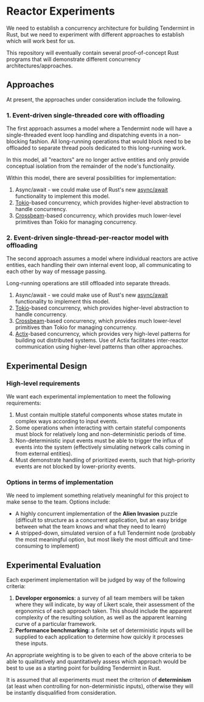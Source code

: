 # Reactor Experiments

We need to establish a concurrency architecture for building Tendermint in Rust,
but we need to experiment with different approaches to establish which will work
best for us.

This repository will eventually contain several proof-of-concept Rust programs
that will demonstrate different concurrency architectures/approaches.

## Approaches
At present, the approaches under consideration include the following.

### 1. Event-driven single-threaded core with offloading

The first approach assumes a model where a Tendermint node will have a
single-threaded event loop handling and dispatching events in a non-blocking
fashion. All long-running operations that would block need to be offloaded to
separate thread pools dedicated to this long-running work.

In this model, all "reactors" are no longer active entities and only provide
conceptual isolation from the remainder of the node's functionality.

Within this model, there are several possibilities for implementation:

1. Async/await - we could make use of Rust's new
   [async/await](https://rust-lang.github.io/async-book/) functionality to
   implement this model.
2. [Tokio](https://tokio.rs/)-based concurrency, which provides higher-level
   abstraction to handle concurrency.
3. [Crossbeam](https://github.com/crossbeam-rs/crossbeam)-based concurrency,
   which provides much lower-level primitives than Tokio for managing
   concurrency.

### 2. Event-driven single-thread-per-reactor model with offloading

The second approach assumes a model where individual reactors are active
entities, each handling their own internal event loop, all communicating to each
other by way of message passing.

Long-running operations are still offloaded into separate threads.

1. Async/await - we could make use of Rust's new
   [async/await](https://rust-lang.github.io/async-book/) functionality to
   implement this model.
2. [Tokio](https://tokio.rs/)-based concurrency, which provides higher-level
   abstraction to handle concurrency.
3. [Crossbeam](https://github.com/crossbeam-rs/crossbeam)-based concurrency,
   which provides much lower-level primitives than Tokio for managing
   concurrency.
4. [Actix](https://actix.rs/)-based concurrency, which provides very high-level
   patterns for building out distributed systems. Use of Actix facilitates
   inter-reactor communication using higher-level patterns than other
   approaches.

## Experimental Design

### High-level requirements

We want each experimental implementation to meet the following requirements:

1. Must contain multiple stateful components whose states mutate in complex ways
   according to input events.
2. Some operations when interacting with certain stateful components must block
   for relatively long and non-deterministic periods of time.
3. Non-deterministic input events must be able to trigger the influx of events
   into the system (effectively simulating network calls coming in from external
   entities).
4. Must demonstrate handling of prioritized events, such that high-priority
   events are not blocked by lower-priority events.

### Options in terms of implementation
We need to implement something relatively meaningful for this project to make
sense to the team. Options include:

* A highly concurrent implementation of the **Alien Invasion** puzzle (difficult
  to structure as a concurrent application, but an easy bridge between what the
  team knows and what they need to learn)
* A stripped-down, simulated version of a full Tendermint node (probably the
  most meaningful option, but most likely the most difficult and time-consuming
  to implement)

## Experimental Evaluation

Each experiment implementation will be judged by way of the following criteria:

1. **Developer ergonomics**: a survey of all team members will be taken where
   they will indicate, by way of Likert scale, their assessment of the
   ergonomics of each approach taken. This should include the apparent
   complexity of the resulting solution, as well as the apparent learning curve
   of a particular framework.
2. **Performance benchmarking**: a finite set of deterministic inputs will be
   supplied to each application to determine how quickly it processes these
   inputs.

An appropriate weighting is to be given to each of the above criteria to be able
to qualitatively and quantitatively assess which approach would be best to use
as a starting point for building Tendermint in Rust.

It is assumed that all experiments must meet the criterion of **determinism**
(at least when controlling for non-deterministic inputs), otherwise they will be
instantly disqualified from consideration.

